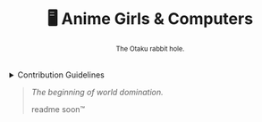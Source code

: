 <div align="center">

  # 🖥️ Anime Girls & Computers

  <sub>The Otaku rabbit hole.</sub>

</div>

<br>

<details>
  <summary>Contribution Guidelines</summary>

1. **No NSFW Content:** NSFW content is not permitted in accordance with the [Github Site Policy](https://docs.github.com/en/site-policy).

2. **Unique and Descriptive Image Names:** Ensure all images have unique file names and provide descriptive titles for clarity. (Extra details should go in the ``.toml`` file under tags.)

3. **Organized Folder Structure:** Place your images in folders that align with the subject matter, making it easier for others to find and reference them.

4. **Female Characters Only:** Please only include images featuring female characters, whether they are canonically female or visually appear as girls.

5. **Quality:** Images MUST be at least 1080p or over in resolution; please upscale your assets if necessary. We are glad to help, open an issue if you need any.

6. **Size:** Please try and keep your image below 10MB but do not exceed 20MB. We will question or even decline pull requests if images are too large.

7. **Allowed Formats:** PNG, JPEG / JPG, WEBP and GIF. Open an issue if you think we should allow a specific format.

</details>

> *The beginning of world domination.*
> 
> readme soon™️
